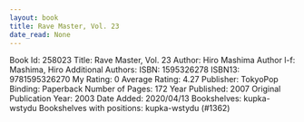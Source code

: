 ```yaml
---
layout: book
title: Rave Master, Vol. 23
date_read: None
---
```


Book Id: 258023
Title: Rave Master, Vol. 23
Author: Hiro Mashima
Author l-f: Mashima, Hiro
Additional Authors: 
ISBN: 1595326278
ISBN13: 9781595326270
My Rating: 0
Average Rating: 4.27
Publisher: TokyoPop
Binding: Paperback
Number of Pages: 172
Year Published: 2007
Original Publication Year: 2003
Date Added: 2020/04/13
Bookshelves: kupka-wstydu
Bookshelves with positions: kupka-wstydu (#1362)

